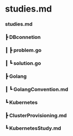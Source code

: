 # **studies.md**

### **studies.md**
###  ┣ **DBconnetion**
###  ┃ ┣ **problem.go**
###  ┃ ┗ **solution.go**
###  ┣ **Golang**
###  ┃ ┗ **GolangConvention.md**
###  ┗ **Kubernetes**
###    ┣ **ClusterProvisioning.md**
###    ┗ **KubernetesStudy.md**
